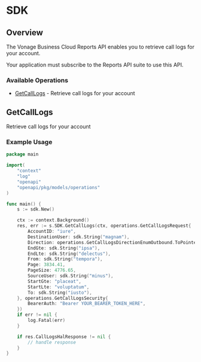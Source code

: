 # SDK

## Overview

The Vonage Business Cloud Reports API enables you to retrieve call logs for your account.

Your application must subscribe to the Reports API suite to use this API.


### Available Operations

* [GetCallLogs](#getcalllogs) - Retrieve call logs for your account

## GetCallLogs

Retrieve call logs for your account

### Example Usage

```go
package main

import(
	"context"
	"log"
	"openapi"
	"openapi/pkg/models/operations"
)

func main() {
    s := sdk.New()

    ctx := context.Background()
    res, err := s.SDK.GetCallLogs(ctx, operations.GetCallLogsRequest{
        AccountID: "iure",
        DestinationUser: sdk.String("magnam"),
        Direction: operations.GetCallLogsDirectionEnumOutbound.ToPointer(),
        EndGte: sdk.String("ipsa"),
        EndLte: sdk.String("delectus"),
        From: sdk.String("tempora"),
        Page: 3834.41,
        PageSize: 4776.65,
        SourceUser: sdk.String("minus"),
        StartGte: "placeat",
        StartLte: "voluptatum",
        To: sdk.String("iusto"),
    }, operations.GetCallLogsSecurity{
        BearerAuth: "Bearer YOUR_BEARER_TOKEN_HERE",
    })
    if err != nil {
        log.Fatal(err)
    }

    if res.CallLogsHalResponse != nil {
        // handle response
    }
}
```
